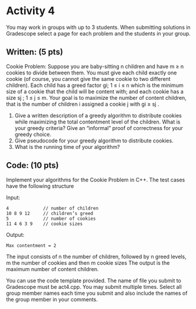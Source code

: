 # Activity 4
You may work in groups with up to 3 students. When submitting solutions in Gradescope select a page for each problem and the students in your group.

## Written: (5 pts)
Cookie Problem: Suppose you are baby-sitting n children and have m ≥ n cookies to divide between them. You must give each child exactly one cookie (of course, you cannot give the same cookie to two different children). Each child has a greed factor gi; 1 ≤ i ≤ n which is the minimum size of a cookie that the child will be content with; and each cookie has a size sj ; 1 ≤ j ≤ m. Your goal is to maximize the number of content children, that is the number of children i assigned a cookie j with gi ≥ sj .

1. Give a written description of a greedy algorithm to distribute cookies while maximizing the total contentment level of the children. What is your greedy criteria? Give an “informal” proof of correctness for your greedy choice.
2. Give pseudocode for your greedy algorithm to distribute cookies.
3. What is the running time of your algorithm?

## Code: (10 pts)
Implement your algorithms for the Cookie Problem in C++. The test cases have the following structure

Input:
```
4             // number of children
10 8 9 12     // children’s greed
5             // number of cookies
11 4 6 3 9    // cookie sizes
```

Output:
```
Max contentment = 2
```

The input consists of n the number of children, followed by n greed levels, m the number of cookies and then m cookie sizes The output is the maximum number of content children.

You can use the code template provided. The name of file you submit to Gradescope must be act4.cpp. You may submit multiple times. Select all group member names each time you submit and also include the names of the group member in your comments.
